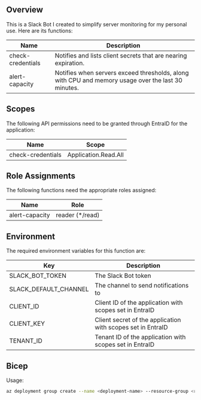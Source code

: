 ## Overview
This is a Slack Bot I created to simplify server monitoring for my personal use. Here are its functions:

| Name              | Description                                                |
| ----------------- | ---------------------------------------------------------- |
| check-credentials | Notifies and lists client secrets that are nearing expiration. |
| alert-capacity    | Notifies when servers exceed thresholds, along with CPU and memory usage over the last 30 minutes. |

## Scopes
The following API permissions need to be granted through EntraID for the application:

| Name              | Scope               |
| ----------------- | -------------------- |
| check-credentials | Application.Read.All |

## Role Assignments
The following functions need the appropriate roles assigned:

| Name              | Role               |
| ----------------- | -------------------- |
| alert-capacity    | reader (*/read)     |

## Environment
The required environment variables for this function are:

| Key                  | Description                                                |
| -------------------- | ---------------------------------------------------------- |
| SLACK_BOT_TOKEN      | The Slack Bot token                                        |
| SLACK_DEFAULT_CHANNEL| The channel to send notifications to                      |
| CLIENT_ID            | Client ID of the application with scopes set in EntraID    |
| CLIENT_KEY           | Client secret of the application with scopes set in EntraID |
| TENANT_ID            | Tenant ID of the application with scopes set in EntraID    |

## Bicep
Usage:

```bash
az deployment group create --name <deployment-name> --resource-group <rg-name> --template-file <bicep-path>
```
